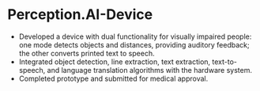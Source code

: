 # Perception.AI-Device
- Developed a device with dual functionality for visually impaired people: one mode detects objects and distances, providing auditory feedback; the other converts printed text to speech.
- Integrated object detection, line extraction, text extraction, text-to-speech, and language translation algorithms with the hardware system.
- Completed prototype and submitted for medical approval.

